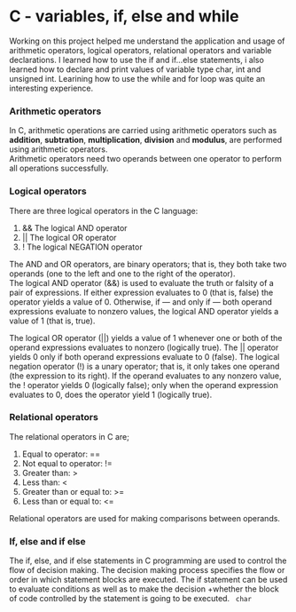 
<h1>C - variables, if, else and while</h1>

Working on this project helped me understand the application and usage of arithmetic operators, logical operators, relational operators and variable declarations.
I learned how to use the if and if...else statements, i also learned how to declare and print values of variable type char, int and unsigned int. 
Learining how to use the while and for loop was quite an interesting experience.

<h3>Arithmetic operators</h3>

In C, arithmetic operations are carried using arithmetic operators such as <strong>addition</strong>, <strong>subtration</strong>, <strong>multiplication</strong>, <strong>division</strong> and <strong>modulus</strong>, are performed using arithmetic operators.  
Arithmetic operators need two operands between one operator to perform all operations successfully. 

<h3>Logical operators</h3>

There are three logical operators in the C language:
<ol> 
  <li>&& The logical AND operator</li>
  <li>|| The logical OR operator</li>
  <li>! The logical NEGATION operator</li>
</ol>

The AND and OR operators, are binary operators; that is, they both take two operands (one to the left and one to the right of the operator).  
The logical AND operator (&&) is used to evaluate the truth or falsity of a pair of expressions. If either expression evaluates to 0 (that is, false) the
operator yields a value of 0. Otherwise, if — and only if — both operand expressions evaluate to nonzero values, the logical AND operator yields a value of 1 (that is, true). 

The logical OR operator (||) yields a value of 1 whenever one or both of the operand expressions evaluates to nonzero (logically true). The || operator yields 0 only if both operand expressions evaluate to 0 (false). The logical negation operator (!) is a unary operator; that is, it only takes one operand (the expression to its right). If the operand evaluates to any nonzero value, the ! operator yields 0 (logically false); only when the operand expression evaluates to 0, does the operator yield 1 (logically true).

<h3>Relational operators</h3>

The relational operators in C are;
<ol>
  <li>Equal to operator: ==</li>
  <li>Not equal to operator: !=</li>
  <li>Greater than: ></li>
  <li>Less than: <</li>
  <li>Greater than or equal to: >=</li>
  <li>Less than or equal to: <=</li>
 </ol>
 Relational operators are used for making comparisons between operands.
 
<h3>If, else and if else</h3>
 
The if, else, and if else statements in C programming are used to control the flow of decision making. The decision making process specifies the flow or order in which statement blocks are executed. The if statement can be used to evaluate conditions as well as to make the decision +whether the block of code controlled by the statement is going to be executed. 
` char`

